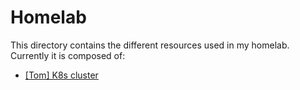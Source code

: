 # Homelab

This directory contains the different resources used in my homelab. Currently it is composed of: 

- [[Tom] K8s cluster](./tom/README.md)
